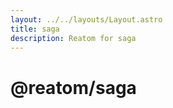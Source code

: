 ```yaml
---
layout: ../../layouts/Layout.astro
title: saga
description: Reatom for saga
---  
```

# @reatom/saga

